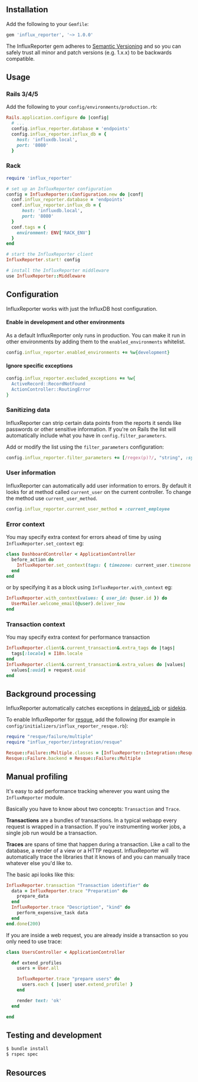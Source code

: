 ## Installation

Add the following to your `Gemfile`:

```ruby
gem 'influx_reporter', '~> 1.0.0'
```

The InfluxReporter gem adheres to [Semantic
Versioning](http://guides.rubygems.org/patterns/#semantic-versioning)
and so you can safely trust all minor and patch versions (e.g. 1.x.x) to
be backwards compatible.

## Usage

### Rails 3/4/5

Add the following to your `config/environments/production.rb`:

```ruby
Rails.application.configure do |config|
  # ...
  config.influx_reporter.database = 'endpoints'
  config.influx_reporter.influx_db = {
    host: 'influxdb.local',
    port: '8080'
  }
```

### Rack

```ruby
require 'influx_reporter'

# set up an InfluxReporter configuration
config = InfluxReporter::Configuration.new do |conf|
  conf.influx_reporter.database = 'endpoints'
  conf.influx_reporter.influx_db = {
      host: 'influxdb.local',
      port: '8080'
  }
  conf.tags = { 
    environment: ENV['RACK_ENV']
  }
end

# start the InfluxReporter client
InfluxReporter.start! config

# install the InfluxReporter middleware
use InfluxReporter::Middleware

```

## Configuration

InfluxReporter works with just the InfluxDB host configuration.

#### Enable in development and other environments

As a default InfluxReporter only runs in production. You can make it run in other environments by adding them to the `enabled_environments` whitelist.

```ruby
config.influx_reporter.enabled_environments += %w{development}
```

#### Ignore specific exceptions

```ruby
config.influx_reporter.excluded_exceptions += %w{
  ActiveRecord::RecordNotFound
  ActionController::RoutingError
}
```

### Sanitizing data

InfluxReporter can strip certain data points from the reports it sends like passwords or other sensitive information. If you're on Rails the list will automatically include what you have in `config.filter_parameters`.

Add or modify the list using the `filter_parameters` configuration:

```ruby
config.influx_reporter.filter_parameters += [/regex(p)?/, "string", :symbol]
```

### User information

InfluxReporter can automatically add user information to errors. By default it looks for at method called `current_user` on the current controller. To change the method use `current_user_method`.

```ruby
config.influx_reporter.current_user_method = :current_employee
```

### Error context

You may specify extra context for errors ahead of time by using `InfluxReporter.set_context` eg:

```ruby
class DashboardController < ApplicationController
  before_action do
    InfluxReporter.set_context(tags: { timezone: current_user.timezone }, values: { my_value: 11 })
  end
end
```

or by specifying it as a block using `InfluxReporter.with_context` eg:

```ruby
InfluxReporter.with_context(values: { user_id: @user.id }) do
  UserMailer.welcome_email(@user).deliver_now
end
```

### Transaction context
You may specify extra context for performance transaction

```ruby
InfluxReporter.client&.current_transaction&.extra_tags do |tags|
  tags[:locale] = I18n.locale
end
InfluxReporter.client&.current_transaction&.extra_values do |values|
  values[:uuid] = request.uuid
end
```


## Background processing

InfluxReporter automatically catches exceptions in [delayed_job](https://github.com/collectiveidea/delayed_job) or [sidekiq](http://sidekiq.org/).

To enable InfluxReporter for [resque](https://github.com/resque/resque), add the following (for example in `config/initializers/influx_reporter_resque.rb`):

```ruby
require "resque/failure/multiple"
require "influx_reporter/integration/resque"

Resque::Failure::Multiple.classes = [InfluxReporter::Integration::Resque]
Resque::Failure.backend = Resque::Failure::Multiple
```

## Manual profiling

It's easy to add performance tracking wherever you want using the `InfluxReporter` module.

Basically you have to know about two concepts: `Transaction` and `Trace`.

**Transactions** are a bundles of transactions. In a typical webapp every request is wrapped in a transaction. If you're instrumenting worker jobs, a single job run would be a transaction.

**Traces** are spans of time that happen during a transaction. Like a call to the database, a render of a view or a HTTP request. InfluxReporter will automatically trace the libraries that it knows of and you can manually trace whatever else you'd like to.

The basic api looks like this:

```ruby
InfluxReporter.transaction "Transaction identifier" do
  data = InfluxReporter.trace "Preparation" do
    prepare_data
  end
  InfluxReporter.trace "Description", "kind" do
    perform_expensive_task data
  end
end.done(200)
```

If you are inside a web request, you are already inside a transaction so you only need to use trace:

```ruby
class UsersController < ApplicationController

  def extend_profiles
    users = User.all

    InfluxReporter.trace "prepare users" do
      users.each { |user| user.extend_profile! }
    end

    render text: 'ok'
  end

end
```

## Testing and development

```bash
$ bundle install
$ rspec spec
```

## Resources
